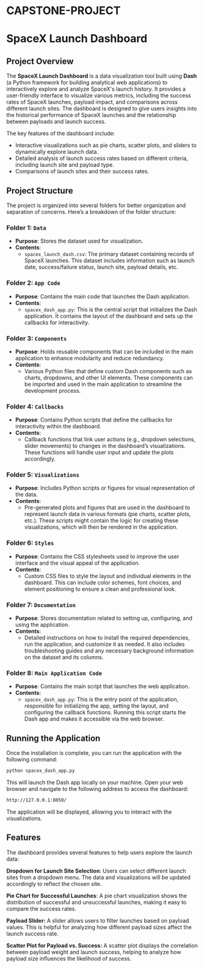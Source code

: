 # CAPSTONE-PROJECT

# SpaceX Launch Dashboard

## Project Overview

The **SpaceX Launch Dashboard** is a data visualization tool built using **Dash** (a Python framework for building analytical web applications) to interactively explore and analyze SpaceX's launch history. It provides a user-friendly interface to visualize various metrics, including the success rates of SpaceX launches, payload impact, and comparisons across different launch sites. The dashboard is designed to give users insights into the historical performance of SpaceX launches and the relationship between payloads and launch success.

The key features of the dashboard include:
- Interactive visualizations such as pie charts, scatter plots, and sliders to dynamically explore launch data.
- Detailed analysis of launch success rates based on different criteria, including launch site and payload type.
- Comparisons of launch sites and their success rates.

## Project Structure

The project is organized into several folders for better organization and separation of concerns. Here’s a breakdown of the folder structure:

### Folder 1: `Data`
- **Purpose**: Stores the dataset used for visualization.
- **Contents**: 
   - `spacex_launch_dash.csv`: The primary dataset containing records of SpaceX launches. This dataset includes information such as launch date, success/failure status, launch site, payload details, etc.

### Folder 2: `App Code`
- **Purpose**: Contains the main code that launches the Dash application.
- **Contents**: 
   - `spacex_dash_app.py`: This is the central script that initializes the Dash application. It contains the layout of the dashboard and sets up the callbacks for interactivity.
   
### Folder 3: `Components`
- **Purpose**: Holds reusable components that can be included in the main application to enhance modularity and reduce redundancy.
- **Contents**: 
   - Various Python files that define custom Dash components such as charts, dropdowns, and other UI elements. These components can be imported and used in the main application to streamline the development process.

### Folder 4: `Callbacks`
- **Purpose**: Contains Python scripts that define the callbacks for interactivity within the dashboard.
- **Contents**:
   - Callback functions that link user actions (e.g., dropdown selections, slider movements) to changes in the dashboard’s visualizations. These functions will handle user input and update the plots accordingly.

### Folder 5: `Visualizations`
- **Purpose**: Includes Python scripts or figures for visual representation of the data.
- **Contents**: 
   - Pre-generated plots and figures that are used in the dashboard to represent launch data in various formats (pie charts, scatter plots, etc.). These scripts might contain the logic for creating these visualizations, which will then be rendered in the application.

### Folder 6: `Styles`
- **Purpose**: Contains the CSS stylesheets used to improve the user interface and the visual appeal of the application.
- **Contents**:
   - Custom CSS files to style the layout and individual elements in the dashboard. This can include color schemes, font choices, and element positioning to ensure a clean and professional look.

### Folder 7: `Documentation`
- **Purpose**: Stores documentation related to setting up, configuring, and using the application.
- **Contents**:
   - Detailed instructions on how to install the required dependencies, run the application, and customize it as needed. It also includes troubleshooting guides and any necessary background information on the dataset and its columns.

### Folder 8: `Main Application Code`
- **Purpose**: Contains the main script that launches the web application.
- **Contents**:
   - `spacex_dash_app.py`: This is the entry point of the application, responsible for initializing the app, setting the layout, and configuring the callback functions. Running this script starts the Dash app and makes it accessible via the web browser.

## Running the Application

Once the installation is complete, you can run the application with the following command:

```bash
python spacex_dash_app.py
```

This will launch the Dash app locally on your machine. Open your web browser and navigate to the following address to access the dashboard:

```bash
http://127.0.0.1:8050/
```

The application will be displayed, allowing you to interact with the visualizations.

## Features

The dashboard provides several features to help users explore the launch data:

**Dropdown for Launch Site Selection**:
        Users can select different launch sites from a dropdown menu. The data and visualizations will be updated accordingly to reflect the chosen site.

**Pie Chart for Successful Launches**:
        A pie chart visualization shows the distribution of successful and unsuccessful launches, making it easy to compare the success rates.

**Payload Slider:**
        A slider allows users to filter launches based on payload values. This is helpful for analyzing how different payload sizes affect the launch success rate.

**Scatter Plot for Payload vs. Success:**
        A scatter plot displays the correlation between payload weight and launch success, helping to analyze how payload size influences the likelihood of success.
